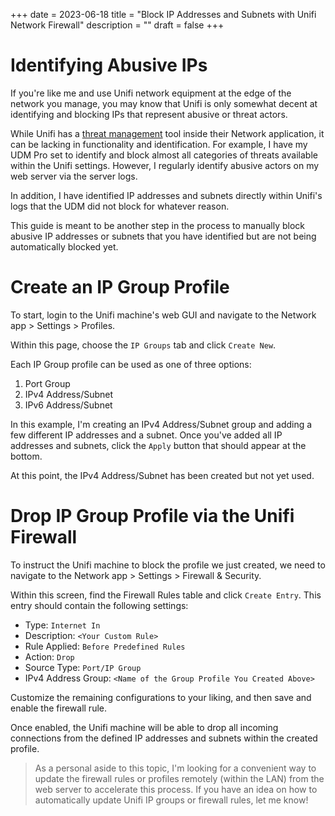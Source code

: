 +++
date = 2023-06-18
title = "Block IP Addresses and Subnets with Unifi Network Firewall"
description = ""
draft = false
+++

# Identifying Abusive IPs

If you're like me and use Unifi network equipment at the edge of the network you
manage, you may know that Unifi is only somewhat decent at identifying and
blocking IPs that represent abusive or threat actors.

While Unifi has a [threat
management](https://help.ui.com/hc/en-us/articles/360006893234-UniFi-Gateway-Threat-Management)
tool inside their Network application, it can be lacking in functionality and
identification. For example, I have my UDM Pro set to identify and block almost
all categories of threats available within the Unifi settings. However, I
regularly identify abusive actors on my web server via the server logs.

In addition, I have identified IP addresses and subnets directly within Unifi's
logs that the UDM did not block for whatever reason.

This guide is meant to be another step in the process to manually block abusive
IP addresses or subnets that you have identified but are not being automatically
blocked yet.

# Create an IP Group Profile

To start, login to the Unifi machine's web GUI and navigate to the Network app > Settings > Profiles.

Within this page, choose the `IP Groups` tab and click `Create New`.

Each IP Group profile can be used as one of three options:

1. Port Group
2. IPv4 Address/Subnet
3. IPv6 Address/Subnet

In this example, I'm creating an IPv4 Address/Subnet group and adding a few
different IP addresses and a subnet. Once you've added all IP addresses and
subnets, click the `Apply` button that should appear at the bottom.

At this point, the IPv4 Address/Subnet has been created but not yet used.

# Drop IP Group Profile via the Unifi Firewall

To instruct the Unifi machine to block the profile we just created, we need to
navigate to the Network app > Settings > Firewall & Security.

Within this screen, find the Firewall Rules table and click `Create Entry`. This
entry should contain the following settings:

-   Type: `Internet In`
-   Description: `<Your Custom Rule>`
-   Rule Applied: `Before Predefined Rules`
-   Action: `Drop`
-   Source Type: `Port/IP Group`
-   IPv4 Address Group: `<Name of the Group Profile You Created Above>`

Customize the remaining configurations to your liking, and then save and enable
the firewall rule.

Once enabled, the Unifi machine will be able to drop all incoming connections
from the defined IP addresses and subnets within the created profile.

> As a personal aside to this topic, I'm looking for a convenient way to update
> the firewall rules or profiles remotely (within the LAN) from the web server
> to accelerate this process. If you have an idea on how to automatically update
> Unifi IP groups or firewall rules, let me know!
